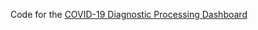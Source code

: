 Code for the [COVID-19 Diagnostic Processing Dashboard](https://covid19-testing.broadinstitute.org/)
